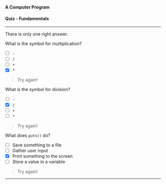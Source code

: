 **A Computer Program**

#### Quiz - Fundamentals

---

There is only one right answer.

What is the symbol for multiplication?
  - [ ] `-`
  - [ ] `/`
  - [ ] `+`
  - [x] `*`

> Try again!

What is the symbol for division?
  - [ ] `-`
  - [x] `/`
  - [ ] `+`
  - [ ] `*`

> Try again!

What does `puts()` do?
  - [ ] Save something to a file
  - [ ] Gather user input
  - [x] Print something to the screen
  - [ ] Store a value in a variable

> Try again!

---
